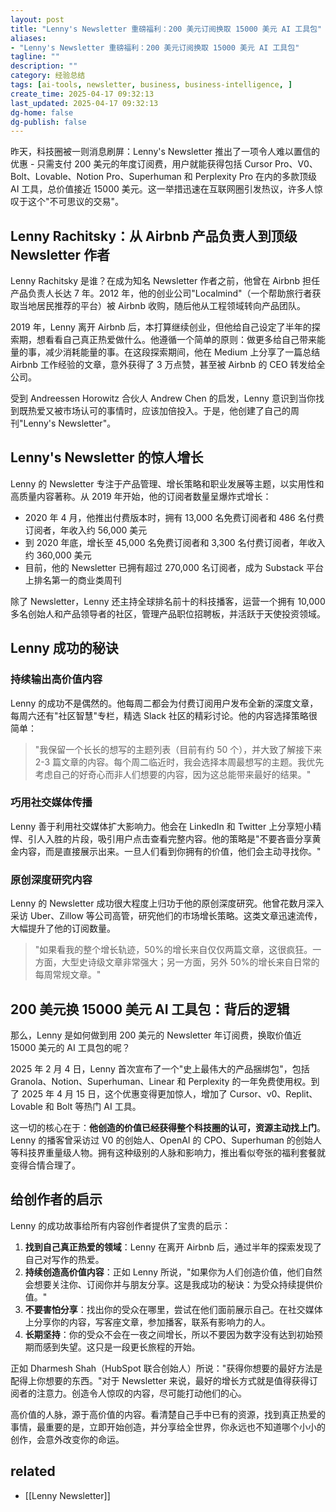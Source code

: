 ```yaml
---
layout: post
title: "Lenny's Newsletter 重磅福利：200 美元订阅换取 15000 美元 AI 工具包"
aliases:
- "Lenny's Newsletter 重磅福利：200 美元订阅换取 15000 美元 AI 工具包"
tagline: ""
description: ""
category: 经验总结
tags: [ai-tools, newsletter, business, business-intelligence, ]
create_time: 2025-04-17 09:32:13
last_updated: 2025-04-17 09:32:13
dg-home: false
dg-publish: false
---
```


昨天，科技圈被一则消息刷屏：Lenny's Newsletter 推出了一项令人难以置信的优惠 - 只需支付 200 美元的年度订阅费，用户就能获得包括 Cursor Pro、V0、Bolt、Lovable、Notion Pro、Superhuman 和 Perplexity Pro 在内的多款顶级 AI 工具，总价值接近 15000 美元。这一举措迅速在互联网圈引发热议，许多人惊叹于这个"不可思议的交易"。

## Lenny Rachitsky：从 Airbnb 产品负责人到顶级 Newsletter 作者

Lenny Rachitsky 是谁？在成为知名 Newsletter 作者之前，他曾在 Airbnb 担任产品负责人长达 7 年。2012 年，他的创业公司"Localmind"（一个帮助旅行者获取当地居民推荐的平台）被 Airbnb 收购，随后他从工程领域转向产品团队。

2019 年，Lenny 离开 Airbnb 后，本打算继续创业，但他给自己设定了半年的探索期，想看看自己真正热爱做什么。他遵循一个简单的原则：做更多给自己带来能量的事，减少消耗能量的事。在这段探索期间，他在 Medium 上分享了一篇总结 Airbnb 工作经验的文章，意外获得了 3 万点赞，甚至被 Airbnb 的 CEO 转发给全公司。

受到 Andreessen Horowitz 合伙人 Andrew Chen 的启发，Lenny 意识到当你找到既热爱又被市场认可的事情时，应该加倍投入。于是，他创建了自己的周刊"Lenny's Newsletter"。

## Lenny's Newsletter 的惊人增长

Lenny 的 Newsletter 专注于产品管理、增长策略和职业发展等主题，以实用性和高质量内容著称。从 2019 年开始，他的订阅者数量呈爆炸式增长：

- 2020 年 4 月，他推出付费版本时，拥有 13,000 名免费订阅者和 486 名付费订阅者，年收入约 56,000 美元
- 到 2020 年底，增长至 45,000 名免费订阅者和 3,300 名付费订阅者，年收入约 360,000 美元
- 目前，他的 Newsletter 已拥有超过 270,000 名订阅者，成为 Substack 平台上排名第一的商业类周刊

除了 Newsletter，Lenny 还主持全球排名前十的科技播客，运营一个拥有 10,000 多名创始人和产品领导者的社区，管理产品职位招聘板，并活跃于天使投资领域。

## Lenny 成功的秘诀

### 持续输出高价值内容

Lenny 的成功不是偶然的。他每周二都会为付费订阅用户发布全新的深度文章，每周六还有"社区智慧"专栏，精选 Slack 社区的精彩讨论。他的内容选择策略很简单：

> "我保留一个长长的想写的主题列表（目前有约 50 个），并大致了解接下来 2-3 篇文章的内容。每个周二临近时，我会选择本周最想写的主题。我优先考虑自己的好奇心而非人们想要的内容，因为这总能带来最好的结果。"

### 巧用社交媒体传播

Lenny 善于利用社交媒体扩大影响力。他会在 LinkedIn 和 Twitter 上分享短小精悍、引人入胜的片段，吸引用户点击查看完整内容。他的策略是"不要吝啬分享黄金内容，而是直接展示出来。一旦人们看到你拥有的价值，他们会主动寻找你。"

### 原创深度研究内容

Lenny 的 Newsletter 成功很大程度上归功于他的原创深度研究。他曾花数月深入采访 Uber、Zillow 等公司高管，研究他们的市场增长策略。这类文章迅速流传，大幅提升了他的订阅数量。

> "如果看我的整个增长轨迹，50%的增长来自仅仅两篇文章，这很疯狂。一方面，大型史诗级文章非常强大；另一方面，另外 50%的增长来自日常的每周常规文章。"

## 200 美元换 15000 美元 AI 工具包：背后的逻辑

那么，Lenny 是如何做到用 200 美元的 Newsletter 年订阅费，换取价值近 15000 美元的 AI 工具包的呢？

2025 年 2 月 4 日，Lenny 首次宣布了一个"史上最伟大的产品捆绑包"，包括 Granola、Notion、Superhuman、Linear 和 Perplexity 的一年免费使用权。到了 2025 年 4 月 15 日，这个优惠变得更加惊人，增加了 Cursor、v0、Replit、Lovable 和 Bolt 等热门 AI 工具。

这一切的核心在于：**他创造的价值已经获得整个科技圈的认可，资源主动找上门**。Lenny 的播客曾采访过 V0 的创始人、OpenAI 的 CPO、Superhuman 的创始人等科技界重量级人物。拥有这种级别的人脉和影响力，推出看似夸张的福利套餐就变得合情合理了。

## 给创作者的启示

Lenny 的成功故事给所有内容创作者提供了宝贵的启示：

1. **找到自己真正热爱的领域**：Lenny 在离开 Airbnb 后，通过半年的探索发现了自己对写作的热爱。
2. **持续创造高价值内容**：正如 Lenny 所说，"如果你为人们创造价值，他们自然会想要关注你、订阅你并与朋友分享。这是我成功的秘诀：为受众持续提供价值。"
3. **不要害怕分享**：找出你的受众在哪里，尝试在他们面前展示自己。在社交媒体上分享你的内容，写客座文章，参加播客，联系有影响力的人。
4. **长期坚持**：你的受众不会在一夜之间增长，所以不要因为数字没有达到初始预期而感到失望。这只是一段更长旅程的开始。

正如 Dharmesh Shah（HubSpot 联合创始人）所说："获得你想要的最好方法是配得上你想要的东西。"对于 Newsletter 来说，最好的增长方式就是值得获得订阅者的注意力。创造令人惊叹的内容，尽可能打动他们的心。

高价值的人脉，源于高价值的内容。看清楚自己手中已有的资源，找到真正热爱的事情，最重要的是，立即开始创造，并分享给全世界，你永远也不知道哪个小小的创作，会意外改变你的命运。

## related

- [[Lenny Newsletter]]
